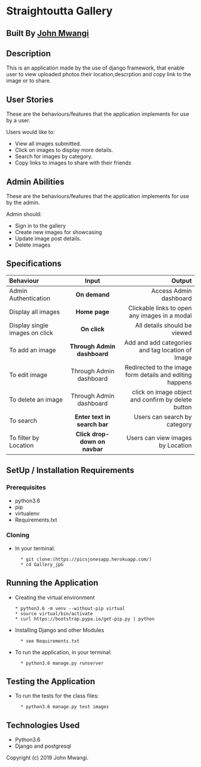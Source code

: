 # Straightoutta Gallery


## Built By [John Mwangi](https://picsjonesapp.herokuapp.com/)

## Description
This is an application made by the use of django framework, that enable user to view uploaded photos their location,descrption and copy link to the image or to share.

## User Stories
These are the behaviours/features that the application implements for use by a user.

Users would like to:
* View all images submitted.
* Click on images to display more details.
* Search for images by category.
* Copy links to images to share with their friends

## Admin Abilities
These are the behaviours/features that the application implements for use by the admin.

Admin should:
* Sign in to the gallery
* Create new images for showcasing
* Update image post details.
* Delete images


## Specifications
| Behaviour | Input | Output |
| :---------------- | :---------------: | ------------------: |
| Admin Authentication | **On demand** | Access Admin dashboard |
| Display all images | **Home page** | Clickable links to open any images in a modal |
| Display single images on click | **On  click** | All details should be viewed|
| To add an image  | **Through Admin dashboard** | Add and add categories and tag location of Image|
| To edit image  | Through Admin dashboard | Redirected to the  image form details and editing happens|
| To delete an image  | Through Admin dashboard | click on image object and confirm by delete button|
| To search  | **Enter text in search bar** | Users can search by category|
| To filter by Location  | **Click drop-down on navbar** | Users can view images by Location|


## SetUp / Installation Requirements
### Prerequisites
* python3.6
* pip
* virtualenv
* Requirements.txt

### Cloning
* In your terminal:

        * git clone:(https://picsjonesapp.herokuapp.com/)
        * cd Gallery_jpG

## Running the Application
* Creating the virtual environment

      * python3.6 -m venv --without-pip virtual
      * source virtual/bin/activate
      * curl https://bootstrap.pypa.io/get-pip.py | python

* Installing Django and other Modules

        * see Requirements.txt

* To run the application, in your terminal:

        * python3.6 manage.py runserver

## Testing the Application
* To run the tests for the class files:

        * python3.6 manage.py test images

## Technologies Used
* Python3.6
* Django and postgresql

Copyright (c) 2019 John Mwangi.
